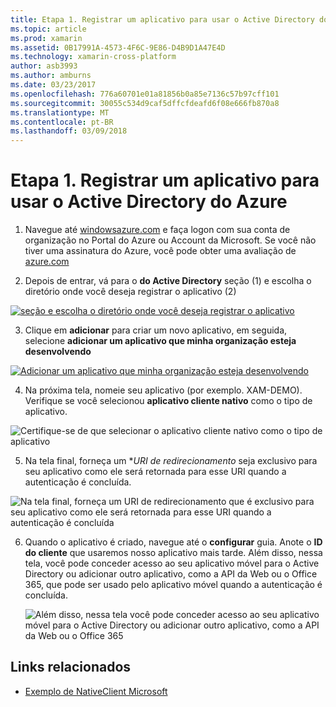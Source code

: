 ```yaml
---
title: Etapa 1. Registrar um aplicativo para usar o Active Directory do Azure
ms.topic: article
ms.prod: xamarin
ms.assetid: 0B17991A-4573-4F6C-9E86-D4B9D1A47E4D
ms.technology: xamarin-cross-platform
author: asb3993
ms.author: amburns
ms.date: 03/23/2017
ms.openlocfilehash: 776a60701e01a81856b0a85e7136c57b97cff101
ms.sourcegitcommit: 30055c534d9caf5dffcfdeafd6f08e666fb870a8
ms.translationtype: MT
ms.contentlocale: pt-BR
ms.lasthandoff: 03/09/2018
---
```

# <a name="step-1-register-an-app-to-use-azure-active-directory"></a>Etapa 1. Registrar um aplicativo para usar o Active Directory do Azure

1. Navegue até [windowsazure.com](https://manage.windowsazure.com) e faça logon com sua conta de organização no Portal do Azure ou Account da Microsoft. Se você não tiver uma assinatura do Azure, você pode obter uma avaliação de [azure.com](http://www.azure.com)

2. Depois de entrar, vá para o **do Active Directory** seção (1) e escolha o diretório onde você deseja registrar o aplicativo (2)

  [ ![](register-images/01.-active-directory-in-azure-portal-sml.jpg "seção e escolha o diretório onde você deseja registrar o aplicativo")](register-images/01.-active-directory-in-azure-portal.jpg#lightbox)

3. Clique em **adicionar** para criar um novo aplicativo, em seguida, selecione **adicionar um aplicativo que minha organização esteja desenvolvendo**

  [ ![](register-images/02.-add-new-application-sml.jpg "Adicionar um aplicativo que minha organização esteja desenvolvendo")](register-images/02.-add-new-application.jpg#lightbox)

4. Na próxima tela, nomeie seu aplicativo (por exemplo. XAM-DEMO).
  Verifique se você selecionou **aplicativo cliente nativo** como o tipo de aplicativo.

  ![](register-images/03.-app-name.jpg "Certifique-se de que selecionar o aplicativo cliente nativo como o tipo de aplicativo")

5. Na tela final, forneça um **URI de redirecionamento* seja exclusivo para seu aplicativo como ele será retornada para esse URI quando a autenticação é concluída.

  ![](register-images/04.-app-redirect.jpg "Na tela final, forneça um URI de redirecionamento que é exclusivo para seu aplicativo como ele será retornada para esse URI quando a autenticação é concluída")

6. Quando o aplicativo é criado, navegue até o **configurar** guia. Anote o **ID do cliente** que usaremos nosso aplicativo mais tarde. Além disso, nessa tela, você pode conceder acesso ao seu aplicativo móvel para o Active Directory ou adicionar outro aplicativo, como a API da Web ou o Office 365, que pode ser usado pelo aplicativo móvel quando a autenticação é concluída.

    ![](register-images/05.-configure.jpg "Além disso, nessa tela você pode conceder acesso ao seu aplicativo móvel para o Active Directory ou adicionar outro aplicativo, como a API da Web ou o Office 365")



## <a name="related-links"></a>Links relacionados

- [Exemplo de NativeClient Microsoft](https://github.com/AzureADSamples/NativeClient-MultiTarget-DotNet)
